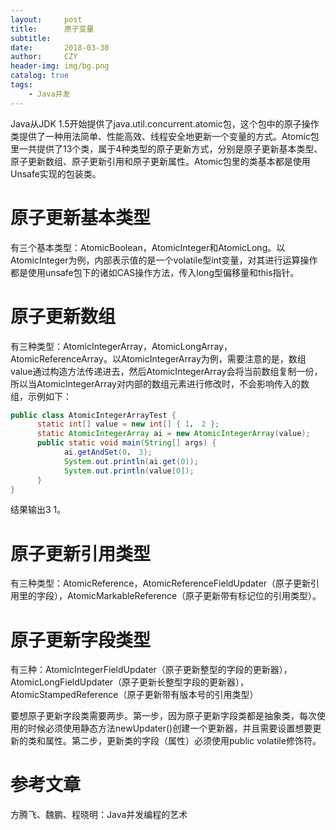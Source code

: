 ```yaml
---
layout:     post
title:      原子变量
subtitle:   
date:       2018-03-30
author:     CZY
header-img: img/bg.png
catalog: true
tags:
    - Java并发
---
```


Java从JDK 1.5开始提供了java.util.concurrent.atomic包，这个包中的原子操作类提供了一种用法简单、性能高效、线程安全地更新一个变量的方式。Atomic包里一共提供了13个类，属于4种类型的原子更新方式，分别是原子更新基本类型、原子更新数组、原子更新引用和原子更新属性。Atomic包里的类基本都是使用Unsafe实现的包装类。

# 原子更新基本类型

有三个基本类型：AtomicBoolean，AtomicInteger和AtomicLong。以AtomicInteger为例，内部表示值的是一个volatile型int变量，对其进行运算操作都是使用unsafe包下的诸如CAS操作方法，传入long型偏移量和this指针。

# 原子更新数组

有三种类型：AtomicIntegerArray，AtomicLongArray，AtomicReferenceArray。以AtomicIntegerArray为例，需要注意的是，数组value通过构造方法传递进去，然后AtomicIntegerArray会将当前数组复制一份，所以当AtomicIntegerArray对内部的数组元素进行修改时，不会影响传入的数组，示例如下：

```java
public class AtomicIntegerArrayTest {
	  static int[] value = new int[] { 1， 2 };
	  static AtomicIntegerArray ai = new AtomicIntegerArray(value);
	  public static void main(String[] args) {
		    ai.getAndSet(0， 3);
		    System.out.println(ai.get(0));
		    System.out.println(value[0]);
	  }
}
```

结果输出3 1。

# 原子更新引用类型

有三种类型：AtomicReference，AtomicReferenceFieldUpdater（原子更新引用里的字段），AtomicMarkableReference（原子更新带有标记位的引用类型）。

# 原子更新字段类型

有三种：AtomicIntegerFieldUpdater（原子更新整型的字段的更新器），AtomicLongFieldUpdater（原子更新长整型字段的更新器），AtomicStampedReference（原子更新带有版本号的引用类型）

要想原子更新字段类需要两步。第一步，因为原子更新字段类都是抽象类，每次使用的时候必须使用静态方法newUpdater()创建一个更新器，并且需要设置想要更新的类和属性。第二步，更新类的字段（属性）必须使用public volatile修饰符。

# 参考文章

方腾飞、魏鹏、程晓明：Java并发编程的艺术
